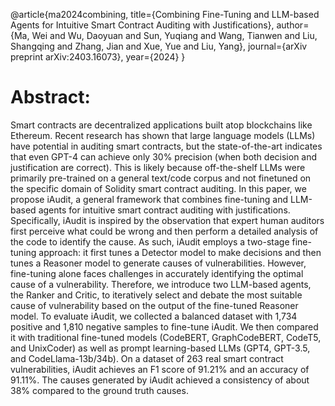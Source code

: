 @article{ma2024combining,
  title={Combining Fine-Tuning and LLM-based Agents for Intuitive Smart Contract Auditing with Justifications},
  author={Ma, Wei and Wu, Daoyuan and Sun, Yuqiang and Wang, Tianwen and Liu, Shangqing and Zhang, Jian and Xue, Yue and Liu, Yang},
  journal={arXiv preprint arXiv:2403.16073},
  year={2024}
}

# Abstract:
Smart contracts are decentralized applications built atop blockchains like Ethereum. Recent research has shown that large language models (LLMs) have potential in auditing smart contracts, but the state-of-the-art indicates that even GPT-4 can achieve only 30% precision (when both decision and justification are correct). This is likely because off-the-shelf LLMs were primarily pre-trained on a general text/code corpus and not finetuned on the specific domain of Solidity smart contract auditing. In this paper, we propose iAudit, a general framework that combines fine-tuning and LLM-based agents for intuitive smart contract auditing with justifications. Specifically, iAudit is inspired by the observation that expert human auditors first perceive what could be wrong and then perform a detailed analysis of the code to identify the cause. As such, iAudit employs a two-stage fine-tuning approach: it first tunes a Detector model to make decisions and then tunes a Reasoner model to generate causes of vulnerabilities. However, fine-tuning alone faces challenges in accurately identifying the optimal cause of a vulnerability. Therefore, we introduce two LLM-based agents, the Ranker and Critic, to iteratively select and debate the most suitable cause of vulnerability based on the output of the fine-tuned Reasoner model. To evaluate iAudit, we collected a balanced dataset with 1,734 positive and 1,810 negative samples to fine-tune iAudit. We then compared it with traditional fine-tuned models (CodeBERT, GraphCodeBERT, CodeT5, and UnixCoder) as well as prompt learning-based LLMs (GPT4, GPT-3.5, and CodeLlama-13b/34b). On a dataset of 263 real smart contract vulnerabilities, iAudit achieves an F1 score of 91.21% and an accuracy of 91.11%. The causes generated by iAudit achieved a consistency of about 38% compared to the ground truth causes.